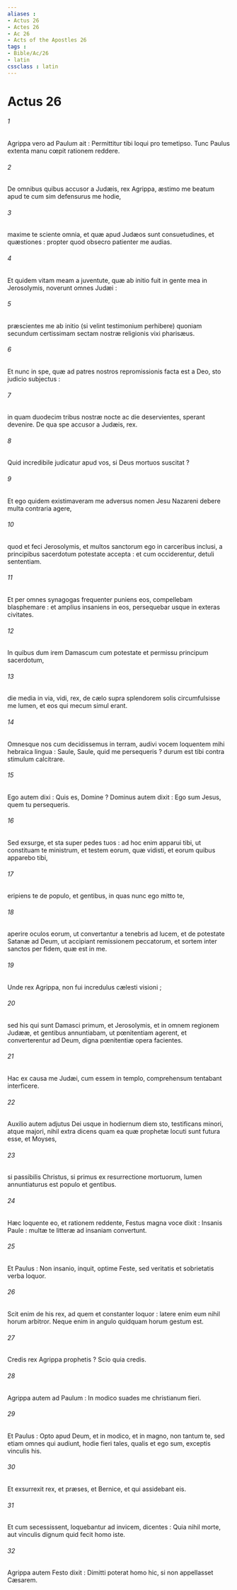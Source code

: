 ```yaml
---
aliases : 
- Actus 26
- Actes 26
- Ac 26
- Acts of the Apostles 26
tags : 
- Bible/Ac/26
- latin
cssclass : latin
---
```


# Actus 26

###### 1
Agrippa vero ad Paulum ait : Permittitur tibi loqui pro temetipso. Tunc Paulus extenta manu cœpit rationem reddere.
###### 2
De omnibus quibus accusor a Judæis, rex Agrippa, æstimo me beatum apud te cum sim defensurus me hodie,
###### 3
maxime te sciente omnia, et quæ apud Judæos sunt consuetudines, et quæstiones : propter quod obsecro patienter me audias.
###### 4
Et quidem vitam meam a juventute, quæ ab initio fuit in gente mea in Jerosolymis, noverunt omnes Judæi :
###### 5
præscientes me ab initio (si velint testimonium perhibere) quoniam secundum certissimam sectam nostræ religionis vixi pharisæus.
###### 6
Et nunc in spe, quæ ad patres nostros repromissionis facta est a Deo, sto judicio subjectus :
###### 7
in quam duodecim tribus nostræ nocte ac die deservientes, sperant devenire. De qua spe accusor a Judæis, rex.
###### 8
Quid incredibile judicatur apud vos, si Deus mortuos suscitat ?
###### 9
Et ego quidem existimaveram me adversus nomen Jesu Nazareni debere multa contraria agere,
###### 10
quod et feci Jerosolymis, et multos sanctorum ego in carceribus inclusi, a principibus sacerdotum potestate accepta : et cum occiderentur, detuli sententiam.
###### 11
Et per omnes synagogas frequenter puniens eos, compellebam blasphemare : et amplius insaniens in eos, persequebar usque in exteras civitates.
###### 12
In quibus dum irem Damascum cum potestate et permissu principum sacerdotum,
###### 13
die media in via, vidi, rex, de cælo supra splendorem solis circumfulsisse me lumen, et eos qui mecum simul erant.
###### 14
Omnesque nos cum decidissemus in terram, audivi vocem loquentem mihi hebraica lingua : Saule, Saule, quid me persequeris ? durum est tibi contra stimulum calcitrare.
###### 15
Ego autem dixi : Quis es, Domine ? Dominus autem dixit : Ego sum Jesus, quem tu persequeris.
###### 16
Sed exsurge, et sta super pedes tuos : ad hoc enim apparui tibi, ut constituam te ministrum, et testem eorum, quæ vidisti, et eorum quibus apparebo tibi,
###### 17
eripiens te de populo, et gentibus, in quas nunc ego mitto te,
###### 18
aperire oculos eorum, ut convertantur a tenebris ad lucem, et de potestate Satanæ ad Deum, ut accipiant remissionem peccatorum, et sortem inter sanctos per fidem, quæ est in me.
###### 19
Unde rex Agrippa, non fui incredulus cælesti visioni ;
###### 20
sed his qui sunt Damasci primum, et Jerosolymis, et in omnem regionem Judææ, et gentibus annuntiabam, ut pœnitentiam agerent, et converterentur ad Deum, digna pœnitentiæ opera facientes.
###### 21
Hac ex causa me Judæi, cum essem in templo, comprehensum tentabant interficere.
###### 22
Auxilio autem adjutus Dei usque in hodiernum diem sto, testificans minori, atque majori, nihil extra dicens quam ea quæ prophetæ locuti sunt futura esse, et Moyses,
###### 23
si passibilis Christus, si primus ex resurrectione mortuorum, lumen annuntiaturus est populo et gentibus.
###### 24
Hæc loquente eo, et rationem reddente, Festus magna voce dixit : Insanis Paule : multæ te litteræ ad insaniam convertunt.
###### 25
Et Paulus : Non insanio, inquit, optime Feste, sed veritatis et sobrietatis verba loquor.
###### 26
Scit enim de his rex, ad quem et constanter loquor : latere enim eum nihil horum arbitror. Neque enim in angulo quidquam horum gestum est.
###### 27
Credis rex Agrippa prophetis ? Scio quia credis.
###### 28
Agrippa autem ad Paulum : In modico suades me christianum fieri.
###### 29
Et Paulus : Opto apud Deum, et in modico, et in magno, non tantum te, sed etiam omnes qui audiunt, hodie fieri tales, qualis et ego sum, exceptis vinculis his.
###### 30
Et exsurrexit rex, et præses, et Bernice, et qui assidebant eis.
###### 31
Et cum secessissent, loquebantur ad invicem, dicentes : Quia nihil morte, aut vinculis dignum quid fecit homo iste.
###### 32
Agrippa autem Festo dixit : Dimitti poterat homo hic, si non appellasset Cæsarem.
